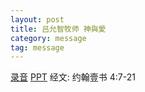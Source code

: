 ```yaml
---
layout: post
title: 吕允智牧师 神與愛
category: message
tag: message
---
```


[录音](https://drive.google.com/open?id=1L9ruNqA_oq7leGfOttNChQiasezYfVCC) [PPT](https://drive.google.com/open?id=10Ofm464KaJtVSShKK1dXdlaxWM_9yQot) 经文: 约翰壹书 4:7-21
